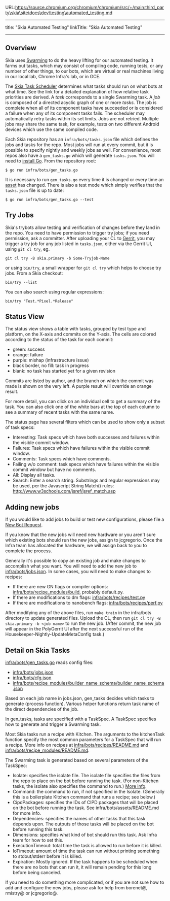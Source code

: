 URL:https://source.chromium.org/chromium/chromium/src/+/main:third_party\skia\site\docs\dev\testing\automated_testing.md

---
title: "Skia Automated Testing"
linkTitle: "Skia Automated Testing"

---


Overview
--------

Skia uses [Swarming](https://github.com/luci/luci-py/blob/main/appengine/swarming/doc/Design.md)
to do the heavy lifting for our automated testing. It farms out tasks, which may
consist of compiling code, running tests, or any number of other things, to our
bots, which are virtual or real machines living in our local lab, Chrome Infra's
lab, or in GCE.

The [Skia Task Scheduler](http://go/skia-task-scheduler) determines what tasks
should run on what bots at what time. See the link for a detailed explanation of
how relative task priorities are derived. A *task* corresponds to a single
Swarming task. A *job* is composed of a directed acyclic graph of one or more
*tasks*. The job is complete when all of its component tasks have succeeded
or is considered a failure when any of its component tasks fails. The scheduler
may automatically retry tasks within its set limits. Jobs are not retried.
Multiple jobs may share the same task, for example, tests on two different
Android devices which use the same compiled code.

Each Skia repository has an `infra/bots/tasks.json` file which defines the jobs
and tasks for the repo. Most jobs will run at every commit, but it is possible
to specify nightly and weekly jobs as well. For convenience, most repos also
have a `gen_tasks.go` which will generate `tasks.json`. You will need to
[install Go](https://golang.org/doc/install). From the repository root:

	$ go run infra/bots/gen_tasks.go

It is necessary to run `gen_tasks.go` every time it is changed or every time an
[asset](https://skia.googlesource.com/skia/+/main/infra/bots/assets/README.md)
has changed. There is also a test mode which simply verifies that the `tasks.json`
file is up to date:

	$ go run infra/bots/gen_tasks.go --test



Try Jobs
--------

Skia's trybots allow testing and verification of changes before they land in the
repo. You need to have permission to trigger try jobs; if you need permission,
ask a committer. After uploading your CL to [Gerrit](https://skia-review.googlesource.com/),
you may trigger a try job for any job listed in `tasks.json`, either via the
Gerrit UI, using `git cl try`, eg.

    git cl try -B skia.primary -b Some-Tryjob-Name

or using `bin/try`, a small wrapper for `git cl try` which helps to choose try jobs.
From a Skia checkout:

    bin/try --list

You can also search using regular expressions:

    bin/try "Test.*Pixel.*Release"


Status View
------------

The status view shows a table with tasks, grouped by test type and platform,
on the X-axis and commits on the Y-axis.  The cells are colored according to
the status of the task for each commit:

* green: success
* orange: failure
* purple: mishap (infrastructure issue)
* black border, no fill: task in progress
* blank: no task has started yet for a given revision

Commits are listed by author, and the branch on which the commit was made is
shown on the very left. A purple result will override an orange result.

For more detail, you can click on an individual cell to get a summary of the
task.  You can also click one of the white bars at the top of each column to see
a summary of recent tasks with the same name.

The status page has several filters which can be used to show only a subset of
task specs:

* Interesting: Task specs which have both successes and failures within the
  visible commit window.
* Failures: Task specs which have failures within the visible commit window.
* Comments: Task specs which have comments.
* Failing w/o comment: task specs which have failures within the visible commit
  window but have no comments.
* All: Display all tasks.
* Search: Enter a search string. Substrings and regular expressions may be
  used, per the Javascript String Match() rules:
  http://www.w3schools.com/jsref/jsref_match.asp

<a name="adding-new-jobs"></a>
Adding new jobs
---------------

If you would like to add jobs to build or test new configurations, please file a
[New Bot Request][new bot request].

If you know that the new jobs will need new hardware or you aren't sure which
existing bots should run the new jobs, assign to jcgregorio. Once the Infra team
has allocated the hardware, we will assign back to you to complete the process.

Generally it's possible to copy an existing job and make changes to accomplish
what you want. You will need to add the new job to
[infra/bots/jobs.json][jobs json]. In some cases, you will need to make changes
to recipes:

* If there are new GN flags or compiler options:
  [infra/bots/recipe_modules/build][build recipe module], probably default.py.
* If there are modifications to dm flags: [infra/bots/recipes/test.py][test py]
* If there are modifications to nanobench flags:
  [infra/bots/recipes/perf.py][perf py]

After modifying any of the above files, run `make train` in the infra/bots
directory to update generated files. Upload the CL, then run `git cl try -B
skia.primary -b <job name>` to run the new job. (After commit, the new job will
appear in the PolyGerrit UI after the next successful run of the
Housekeeper-Nightly-UpdateMetaConfig task.)

[new bot request]:
    https://bugs.chromium.org/p/skia/issues/entry?template=New+Bot+Request
[jobs json]: https://skia.googlesource.com/skia/+/main/infra/bots/jobs.json
[build recipe module]:
    https://skia.googlesource.com/skia/+/refs/heads/main/infra/bots/recipe_modules/build/
[test py]:
    https://skia.googlesource.com/skia/+/main/infra/bots/recipes/test.py
[perf py]:
    https://skia.googlesource.com/skia/+/main/infra/bots/recipes/perf.py


Detail on Skia Tasks
--------------------

[infra/bots/gen_tasks.go][gen_tasks] reads config files:

* [infra/bots/jobs.json][jobs json]
* [infra/bots/cfg.json][cfg json]
* [infra/bots/recipe_modules/builder_name_schema/builder_name_schema.json][builder_name_schema]

Based on each job name in jobs.json, gen_tasks decides which tasks to generate (process
function). Various helper functions return task name of the direct dependencies of the job.

In gen_tasks, tasks are specified with a TaskSpec. A TaskSpec specifies how to generate and trigger
a Swarming task.

Most Skia tasks run a recipe with Kitchen. The arguments to the kitchenTask function specify the
most common parameters for a TaskSpec that will run a recipe. More info on recipes at
[infra/bots/recipes/README.md][recipes README] and
[infra/bots/recipe_modules/README.md][recipe_modules README].

The Swarming task is generated based on several parameters of the TaskSpec:

* Isolate: specifies the isolate file. The isolate file specifies the files from the repo to place
  on the bot before running the task. (For non-Kitchen tasks, the isolate also specifies the command
  to run.) [More info][isolate user guide].
* Command: the command to run, if not specified in the Isolate. (Generally this is a boilerplate
  Kitchen command that runs a recipe; see below.)
* CipdPackages: specifies the IDs of CIPD packages that will be placed on the bot before running the
  task. See infra/bots/assets/README.md for more info.
* Dependencies: specifies the names of other tasks that this task depends upon. The outputs of those
  tasks will be placed on the bot before running this task.
* Dimensions: specifies what kind of bot should run this task. Ask Infra team for how to set this.
* ExecutionTimeout: total time the task is allowed to run before it is killed.
* IoTimeout: amount of time the task can run without printing something to stdout/stderr before it
  is killed.
* Expiration: Mostly ignored. If the task happens to be scheduled when there are no bots that can
  run it, it will remain pending for this long before being canceled.

If you need to do something more complicated, or if you are not sure how to add
and configure the new jobs, please ask for help from borenet@, rmistry@ or jcgregorio@.

[gen_tasks]:
	https://skia.googlesource.com/skia/+/main/infra/bots/gen_tasks.go
[cfg json]:
	https://skia.googlesource.com/skia/+/main/infra/bots/cfg.json
[builder_name_schema]:
	https://skia.googlesource.com/skia/+/main/infra/bots/recipe_modules/builder_name_schema/builder_name_schema.json
[recipes README]:
    https://skia.googlesource.com/skia/+/main/infra/bots/recipes/README.md
[recipe_modules README]:
    https://skia.googlesource.com/skia/+/main/infra/bots/recipe_modules/README.md
[isolate user guide]:
    https://chromium.googlesource.com/infra/luci/luci-py/+/main/appengine/isolate/doc/client/Isolate-User-Guide.md

